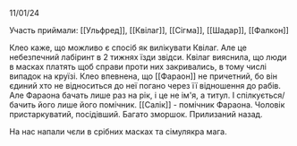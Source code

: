 11/01/24

Участь приймали: [[Ульфред]], [[Квілаг]], [[Сігма]], [[Шадар]], [[Фалкон]]

Клео каже, що можливо є спосіб як вилікувати Квілаг. Але це небезпечний лабіринт в 2 тижнях їзди звідси. 
Квілаг вияснила, що люди в масках платять щоб справи проти них закривались, в тому числі випадок на круїзі.
Клео впевнена, що [[Фараон]] не причетний, бо він єдиний хто не відноситься до неї погано через її відношення до рабів.
Але Фараона бачать лише раз на рік, і це не ім'я, а титул. І спілкується/бачить його лише його помічник.
[[Салік]] - помічник Фараона. Чоловік пристаркуватий, посідівший. Багато зморшок. Прилизаний назад.

На нас напали чєли в срібних масках та сімулякра мага.
